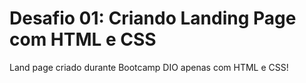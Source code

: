 # Desafio 01: Criando  Landing Page com HTML e CSS

Land page criado durante Bootcamp DIO apenas com HTML e CSS!

